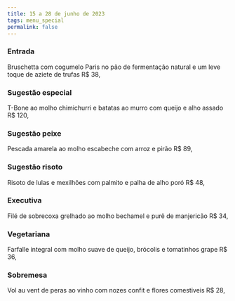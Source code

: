 ```yaml
---
title: 15 a 28 de junho de 2023
tags: menu_special
permalink: false
---
```

### E﻿ntrada

Bruschetta com cogumelo Paris no pão de fermentação natural e um leve toque de aziete de trufas R$ 38,

### Sugestão especial

T-Bone ao molho chimichurri e batatas ao murro com queijo e alho assado R$ 120,

### Sugestão peixe

Pescada amarela ao molho escabeche com arroz e pirão R$ 89,

### Sugestão risoto

Risoto de lulas e mexilhões com palmito e palha de alho poró R$ 48,

### Executiva

Filé de sobrecoxa grelhado ao molho bechamel e purê de manjericão R$ 34,

### Vegetariana

Farfalle integral com molho suave de queijo, brócolis e tomatinhos grape R$ 36,

### Sobremesa

Vol au vent de peras ao vinho  com nozes confit e flores comestiveis R$ 28,